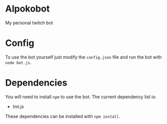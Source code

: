 # Alpokobot
My personal twitch bot


# Config
To use the bot yourself just modify the `config.json` file and run the bot with `node bot.js`.

# Dependencies
You will need to install `npm` to use the bot. The current dependency list is:
* tmi.js

These dependencies can be installed with `npm install`.
